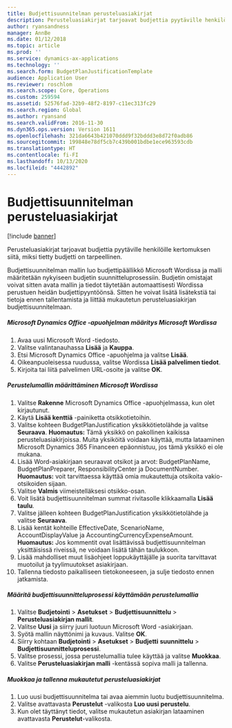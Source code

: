 ```yaml
---
title: Budjettisuunnitelman perusteluasiakirjat
description: Perusteluasiakirjat tarjoavat budjettia pyytäville henkilöille kertomuksen siitä, miksi tietty budjetti on tarpeellinen.
author: ryansandness
manager: AnnBe
ms.date: 01/12/2018
ms.topic: article
ms.prod: ''
ms.service: dynamics-ax-applications
ms.technology: ''
ms.search.form: BudgetPlanJustificationTemplate
audience: Application User
ms.reviewer: roschlom
ms.search.scope: Core, Operations
ms.custom: 259594
ms.assetid: 52576fad-32b9-48f2-8197-c11ec313fc29
ms.search.region: Global
ms.author: ryansand
ms.search.validFrom: 2016-11-30
ms.dyn365.ops.version: Version 1611
ms.openlocfilehash: 321da6643b421070ddd9f32bddd3e8d72f0adb86
ms.sourcegitcommit: 199848e78df5cb7c439b001bdbe1ece963593cdb
ms.translationtype: HT
ms.contentlocale: fi-FI
ms.lasthandoff: 10/13/2020
ms.locfileid: "4442892"
---
```

# <a name="budget-planning-justification-documents"></a>Budjettisuunnitelman perusteluasiakirjat

[!include [banner](../includes/banner.md)]

Perusteluasiakirjat tarjoavat budjettia pyytäville henkilöille kertomuksen siitä, miksi tietty budjetti on tarpeellinen. 

Budjettisuunnitelman mallin luo budjettipäällikkö Microsoft Wordissa ja malli määritetään nykyiseen budjetin suunnitteluprosessiin. Budjetin omistajat voivat sitten avata mallin ja tiedot täytetään automaattisesti Wordissa perustuen heidän budjettipyyntöönsä. Sitten he voivat lisätä lisätekstiä tai tietoja ennen tallentamista ja liittää mukautetun perusteluasiakirjan budjettisuunnitelmaan.

##### <a name="set-up-microsoft-dynamics-office-add-in-for-microsoft-word"></a>Microsoft Dynamics Office -apuohjelman määritys Microsoft Wordissa

1.  Avaa uusi Microsoft Word -tiedosto.
2.  Valitse valintanauhassa **Lisää** ja **Kauppa**.
3.  Etsi Microsoft Dynamics Office -apuohjelma ja valitse **Lisää**.
4.  Oikeanpuoleisessa ruudussa, valitse Wordissa **Lisää palvelimen tiedot**.
5.  Kirjoita tai liitä palvelimen URL-osoite ja valitse **OK**.

##### <a name="define-the-justification-template-in-microsoft-word"></a>Perustelumallin määrittäminen Microsoft Wordissa

1.  Valitse **Rakenne** Microsoft Dynamics Office -apuohjelmassa, kun olet kirjautunut.
2.  Käytä **Lisää kenttiä** -painiketta otsikkotietoihin.
3.  Valitse kohteen BudgetPlanJustification yksikkötietolähde ja valitse **Seuraava**. **Huomautus:** Tämä yksikkö on pakollinen kaikissa perusteluasiakirjoissa. Muita yksiköitä voidaan käyttää, mutta lataaminen Microsoft Dynamics 365 Financeen epäonnistuu, jos tämä yksikkö ei ole mukana.
4.  Lisää Word-asiakirjaan seuraavat otsikot ja arvot: BudgetPlanName, BudgetPlanPreparer, ResponsibilityCenter ja DocumentNumber. **Huomautus:** voit tarvittaessa käyttää omia mukautettuja otsikoita vakio-otsikoiden sijaan.
5.  Valitse **Valmis** viimeistelläksesi otsikko-osan.
6.  Voit lisätä budjettisuunnitelman summat rivitasolle klikkaamalla **Lisää taulu**.
7.  Valitse jälleen kohteen BudgetPlanJustification yksikkötietolähde ja valitse **Seuraava**.
8.  Lisää kentät kohteille EffectiveDate, ScenarioName, AccountDisplayValue ja AccountingCurrencyExpenseAmount. **Huomautus:** Jos kommentit ovat lisättävissä budjettisuunnitelman yksittäisissä riveissä, ne voidaan lisätä tähän taulukkoon.
9.  Lisää mahdolliset muut lisäohjeet loppukäyttäjälle ja suorita tarvittavat muotoilut ja tyylimuutokset asiakirjaan.
10. Tallenna tiedosto paikalliseen tietokoneeseen, ja sulje tiedosto ennen jatkamista.

##### <a name="set-up-the-budget-planning-process-to-use-the-justification-template"></a>Määritä budjettisuunnitteluprosessi käyttämään perustelumallia

1.  Valitse **Budjetointi** &gt; **Asetukset** &gt; **Budjettisuunnittelu** &gt; **Perusteluasiakirjan mallit**.
2.  Valitse **Uusi** ja siirry juuri luotuun Microsoft Word -asiakirjaan.
3.  Syötä mallin näyttönimi ja kuvaus. Valitse **OK**.
4.  Siirry kohtaan **Budjetointi** &gt; **Asetukset** &gt; **Budjetti** **suunnittelu** &gt; **Budjettisuunnitteluprosessi**.
5.  Valitse prosessi, jossa perustelumallia tulee käyttää ja valitse **Muokkaa**.
6.  Valitse **Perusteluasiakirjan malli** -kentässä sopiva malli ja tallenna.

##### <a name="edit-and-save-personalized-justification-documents"></a>Muokkaa ja tallenna mukautetut perusteluasiakirjat

1.  Luo uusi budjettisuunnitelma tai avaa aiemmin luotu budjettisuunnitelma.
2.  Valitse avattavasta **Perustelut** -valikosta **Luo uusi perustelu**.
3.  Kun olet täyttänyt tiedot, valitse mukautetun asiakirjan lataaminen avattavasta **Perustelut**-valikosta.




